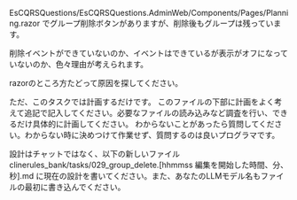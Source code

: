 EsCQRSQuestions/EsCQRSQuestions.AdminWeb/Components/Pages/Planning.razor
でグループ削除ボタンがありますが、削除後もグループは残っています。

削除イベントができていないのか、イベントはできているが表示がオフになっていないのか、色々理由が考えられます。

razorのところ方たどって原因を探してください。



ただ、このタスクでは計画するだけです。
このファイルの下部に計画をよく考えて追記で記入してください。必要なファイルの読み込みなど調査を行い、できるだけ具体的に計画してください。
わからないことがあったら質問してください。わからない時に決めつけて作業せず、質問するのは良いプログラマです。

設計はチャットではなく、以下の新しいファイル
clinerules_bank/tasks/029_group_delete.[hhmmss 編集を開始した時間、分、秒].md
に現在の設計を書いてください。また、あなたのLLMモデル名もファイルの最初に書き込んでください。
